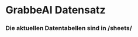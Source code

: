 









































































































































































































































































































































































# GrabbeAI Datensatz





### Die aktuellen Datentabellen sind in /sheets/


